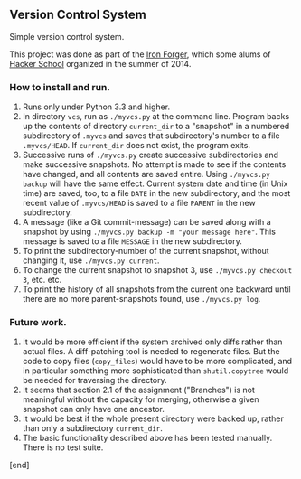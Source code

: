 ## Version Control System

Simple version control system.

This project was done as part of the [Iron Forger](https://hackpad.com/Week-3-Make-a-Local-Version-Control-System-NZ1n98nFktQ), which some alums of [Hacker School](http://hackerschool.com) organized in the summer of 2014.

### How to install and run.

 1. Runs only under Python 3.3 and higher.
 1. In directory `vcs`, run as `./myvcs.py` at the command line. Program backs up the contents of directory `current_dir` to a "snapshot" in a numbered subdirectory of `.myvcs` and saves that subdirectory's number to a file `.myvcs/HEAD`. If `current_dir` does not exist, the program exits.
 1. Successive runs of `./myvcs.py` create successive subdirectories and make successive snapshots. No attempt is made to see if the contents have changed, and all contents are saved entire. Using `./myvcs.py backup` will have the same effect. Current system date and time (in Unix time) are saved, too, to a file `DATE` in the new subdirectory, and the most recent value of `.myvcs/HEAD` is saved to a file `PARENT` in the new subdirectory.
 1. A message (like a Git commit-message) can be saved along with a snapshot by using `./myvcs.py backup -m "your message here"`. This message is saved to a file `MESSAGE` in the new subdirectory.
 1. To print the subdirectory-number of the current snapshot, without changing it, use `./myvcs.py current`.
 1. To change the current snapshot to snapshot 3, use `./myvcs.py checkout 3`, etc. etc.
 1. To print the history of all snapshots from the current one backward until there are no more parent-snapshots found, use `./myvcs.py log`.

### Future work.

 1. It would be more efficient if the system archived only diffs rather than actual files. A diff-patching tool is needed to regenerate files. But the code to copy files (`copy_files`) would have to be more complicated, and in particular something more sophisticated than `shutil.copytree` would be needed for traversing the directory.
 1. It seems that section 2.1 of the assignment ("Branches") is not meaningful without the capacity for merging, otherwise a given snapshot can only have one ancestor.
 1. It would be best if the whole present directory were backed up, rather than only a subdirectory `current_dir`. 
 1. The basic functionality described above has been tested manually. There is no test suite.

[end]
